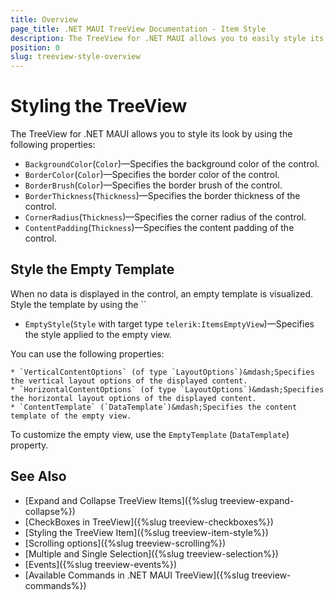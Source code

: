 ```yaml
---
title: Overview
page_title: .NET MAUI TreeView Documentation - Item Style
description: The TreeView for .NET MAUI allows you to easily style its look.
position: 0
slug: treeview-style-overview
---
```


# Styling the TreeView

The TreeView for .NET MAUI allows you to style its look by using the following properties:

* `BackgroundColor`(`Color`)&mdash;Specifies the background color of the control.
* `BorderColor`(`Color`)&mdash;Specifies the border color of the control.
* `BorderBrush`(`Color`)&mdash;Specifies the border brush of the control.
* `BorderThickness`(`Thickness`)&mdash;Specifies the border thickness of the control.
* `CornerRadius`(`Thickness`)&mdash;Specifies the corner radius of the control.
* `ContentPadding`(`Thickness`)&mdash;Specifies the content padding of the control.

## Style the Empty Template

When no data is displayed in the control, an empty template is visualized. Style the template by using the `` 

* `EmptyStyle`(`Style` with target type `telerik:ItemsEmptyView`)&mdash;Specifies the style applied to the empty view.

You can use the following properties: 

    * `VerticalContentOptions` (of type `LayoutOptions`)&mdash;Specifies the vertical layout options of the displayed content.
    * `HorizontalContentOptions` (of type `LayoutOptions`)&mdash;Specifies the horizontal layout options of the displayed content.
    * `ContentTemplate` (`DataTemplate`)&mdash;Specifies the content template of the empty view.

To customize the empty view, use the `EmptyTemplate` (`DataTemplate`) property. 

## See Also

* [Expand and Collapse TreeView Items]({%slug treeview-expand-collapse%})
* [CheckBoxes in TreeView]({%slug treeview-checkboxes%})
* [Styling the TreeView Item]({%slug treeview-item-style%})
* [Scrolling options]({%slug treeview-scrolling%})
* [Multiple and Single Selection]({%slug treeview-selection%})
* [Events]({%slug treeview-events%})
* [Available Commands in .NET MAUI TreeView]({%slug treeview-commands%})
